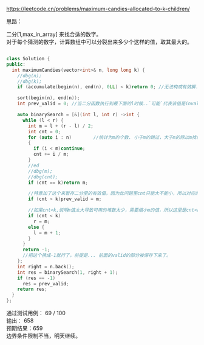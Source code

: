 https://leetcode.cn/problems/maximum-candies-allocated-to-k-children/

思路：

二分[1,max_in_array] 来找合适的数字。  
对于每个猜测的数字，计算数组中可以分裂出来多少个这样的值，取其最大的。

```cpp

class Solution {
public:
  int maximumCandies(vector<int>& n, long long k) {
    //dbg(n);
    //dbg(k);
    if (accumulate(begin(n), end(n), 0LL) < k)return 0; //无法构成有效解.

    sort(begin(n), end(n));
    int prev_valid = 0; //当二分函数执行到最下面的l时候..`可能`代表该值是invalid的，此时返回-1,并且从记录的前一个可用值里获得结果。

    auto binarySearch = [&](int l, int r) ->int {
      while (l < r) {
        int m = l + (r - l) / 2;
        int cnt = 0;
        for (auto i : n)        //统计为m的个数. 小于m的跳过，大于m的除以m找值。
        {
          if (i < m)continue;
          cnt += i / m;
        }
        //ed
        //dbg(m);
        //dbg(cnt);
        if (cnt == k)return m;

        //特意加了这个来暂存二分里的有效值，因为此问题里cnt只能大不能小，所以对应的m就只能小不能大，在这个区间切换之前存下前一个有效值
        if (cnt > k)prev_valid = m;

        //如果cnt<k,说明m值太大导致可用的堆数太少，需要缩小m的值，所以这里是cnt<k.
        if (cnt < k) 
          r = m;
        else {
          l = m + 1;
        }
      }
      return -1;
      //把这个换成-1就行了，前提是... 前面的valid的部分被保存下来了。
    };
    int right = n.back();
    int res = binarySearch(1, right + 1);
    if (res == -1)
      res = prev_valid;
    return res;
  }
};
```


通过测试用例： 69 / 100  
输出： 658   
预期结果：659  
边界条件限制不当，明天继续。  
